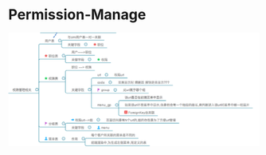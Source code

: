 # Permission-Manage
![思维导图](https://github.com/BUYISAN/Permission-Manage/blob/master/img/permission_xmind.png)

